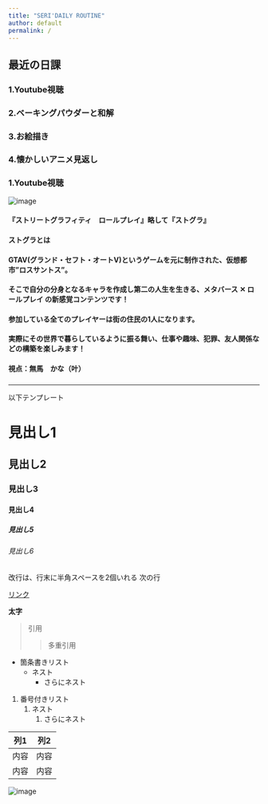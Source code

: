 ```yaml
---
title: "SERI'DAILY ROUTINE"
author: default
permalink: /
---
```

## 最近の日課
### 1.Youtube視聴
### 2.ベーキングパウダーと和解
### 3.お絵描き
### 4.懐かしいアニメ見返し


### 1.Youtube視聴
![image](cheese-05/assets/images/st.jpg)
#### 『ストリートグラフィティ　ロールプレイ』略して『ストグラ』
#### ストグラとは
#### GTAV(グランド・セフト・オートV)というゲームを元に制作された、仮想都市”ロスサントス”。
#### そこで自分の分身となるキャラを作成し第二の人生を生きる、メタバース ✕ ロールプレイ の新感覚コンテンツです！
#### 参加している全てのプレイヤーは街の住民の1人になります。
#### 実際にその世界で暮らしているように振る舞い、仕事や趣味、犯罪、友人関係などの構築を楽しみます！

#### 視点：無馬　かな（叶）

### 

---

以下テンプレート

# 見出し1
## 見出し2
### 見出し3
#### 見出し4
##### 見出し5
###### 見出し6

改行は、行末に半角スペースを2個いれる
次の行

[リンク](https://www.google.co.jp/)

**太字**

> 引用
>> 多重引用


- 箇条書きリスト
  - ネスト
    - さらにネスト


1. 番号付きリスト
   1. ネスト
      1. さらにネスト


| 列1  | 列2  |
|-----|-----|
| 内容  | 内容  |
| 内容  | 内容  |

![image](/GHPages_WebSite/assets/images/logo-150.png)

